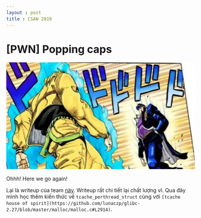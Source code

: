 ```yaml
---
layout : post 
title : CSAW 2019 
--- 
```


# [PWN] Popping caps  

![](/Pwnable/ctf/csaw/jojo.jpeg)  

Ohhh! Here we go again!  

Lại là writeup của team [này](https://teamrocketist.github.io/2019/09/16/Pwn-csaw-2019-popping-caps/). Writeup rất chi tiết lại chất lượng vl. Qua đây mình học thêm kiến thức về ```tcache_perthread_struct``` cùng với ```[tcache house of spirit](https://github.com/lunaczp/glibc-2.27/blob/master/malloc/malloc.c#L2914)```.  


